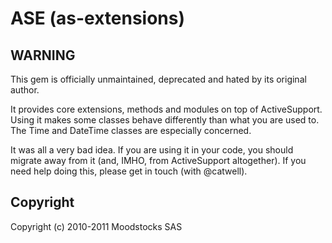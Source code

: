 # ASE (as-extensions)

## WARNING

This gem is officially unmaintained, deprecated and hated by its original
author.

It provides core extensions, methods and modules on top of ActiveSupport.
Using it makes some classes behave differently than what you are used to.
The Time and DateTime classes are especially concerned.

It was all a very bad idea. If you are using it in your code,
you should migrate away from it (and, IMHO, from ActiveSupport altogether).
If you need help doing this, please get in touch (with @catwell).

## Copyright

Copyright (c) 2010-2011 Moodstocks SAS
